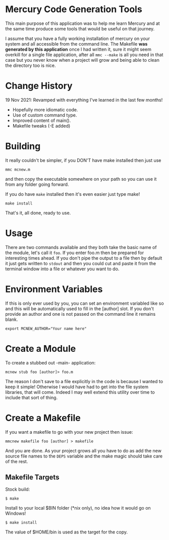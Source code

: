 Mercury Code Generation Tools
=============================

This main purpose of this application was to help me learn Mercury and at the
same time produce some tools that would be useful on that journey.

I assume that you have a fully working installation of mercury on your system
and all accessible from the command line. The Makefile **was generated by this
application** once I had written it, sure it might seem overkill for a single
file application, after all `mmc --make` is all you need in that case but you
never know when a project will grow and being able to clean the directory too
is nice.

Change History
==============
19 Nov 2021: Revamped with everything I've learned in the last few months!
* Hopefully more idiomatic code.
* Use of custom command type.
* Improved content of main().
* Makefile tweaks (-E added)


Building
========

It really couldn't be simpler, if you DON'T have make installed then just use

    mmc mcnew.m

and then copy the executable somewhere on your path so you can use it from any
folder going forward.

If you do have `make` installed then it's even easier just type make!

    make install

That's it, all done, ready to use.


Usage
=====

There are two commands available and they both take the basic name of the
module, let's call it `foo`. If you enter foo.m then be prepared for
interesting times ahead. If you don't pipe the output to a file then by default
it just gets written to `stdout` and then you could cut and paste it from the
terminal window into a file or whatever you want to do.

Environment Variables
=====================

If this is only ever used by you, you can set an environment variabled like so
and this will be automatically used to fill in the [author] slot. If you don't
provide an author and one is not passed on the command line it remains blank.

    export MCNEW_AUTHOR="Your name here"


Create a Module
===============

To create a stubbed out -main- application:

    mcnew stub foo [author]> foo.m

The reason I don't save to a file explicitly in the code is because I wanted to
keep it simple! Otherwise I would have had to get into the file system
libraries, that will come. Indeed I may well extend this utility over time to
include that sort of thing.

Create a Makefile
=================

If you want a makefile to go with your new project then issue:

    mmcnew makefile foo [author] > makefile

And you are done. As your project grows all you have to do as add the new
source file names to the `DEPS` variable and the make magic should take care of
the rest.

Makefile Targets
----------------
Stock build:

    $ make

Install to your local $BIN folder (*nix only), no idea how it would go on Windows!

    $ make install

The value of $HOME/bin is used as the target for the copy.

